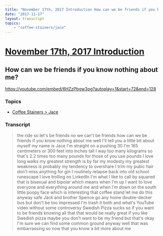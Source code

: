 ```yaml
---
title: "November 17th, 2017 Introduction How can we be friends if you know nothing about me?"
date: "2017-11-17"
layout: transcript
topics:
    - "coffee-stainers/jace"
---
```

# [November 17th, 2017 Introduction](../2017-11-17.md)
## How can we be friends if you know nothing about me?
https://youtube.com/embed/6HZzPbgw3pg?autoplay=1&start=72&end=128

### Topics
* [Coffee Stainers > Jace](../topics/coffee-stainers/jace.md)

### Transcript

> the ride so let's be friends no we can't be friends how can we be friends if you know nothing about me well I'll tell you a little bit about myself my name is Jace I'm straight on a pushing 30 I'm 165 centimeters or 300 feet into inches tall I way too many kilograms so that's 2.2 times too many pounds for those of you use pounds I love long walks my greatest strength is by far my modesty my greatest weakness is probably my tendency to overshare I trim my pubic hair don't miss anything for gin I routinely relapse back into old school runescape I love trolling on LinkedIn I'm what I like to call by squared that is bisexual and bipolar which means when I'm up I want to love everyone and everything around me and when I'm down on the south little poopy face which is interesting that coffee stand let me do this anyway safe Jack and brother Spence go any home double-decker bus but don't be too impressed I'm trash it both and what's YouTube video without some controversy Swedish Pizza sucks so if you want to be friends knowing all that that would be really great if you like Swedish pizza maybe you don't want to be my friend but that's okay I'm sure we can find some common ground anyway well that was embarrassing so now that you know a bit more about me
